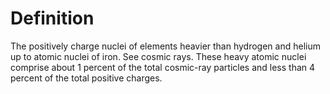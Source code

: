 # Definition

The positively charge nuclei of elements heavier than hydrogen and
helium up to atomic nuclei of iron. See cosmic rays. These heavy atomic
nuclei comprise about 1 percent of the total cosmic-ray particles and
less than 4 percent of the total positive charges.
